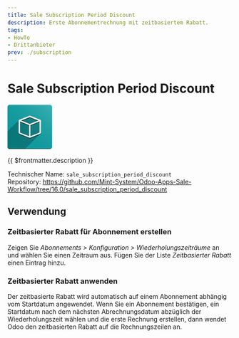 ```yaml
---
title: Sale Subscription Period Discount
description: Erste Abonnementrechnung mit zeitbasiertem Rabatt.
tags:
- HowTo
- Drittanbieter
prev: ./subscription
---
```

# Sale Subscription Period Discount
![icon_oms_box](attachments/icon_oms_box.png)

{{ $frontmatter.description }}

Technischer Name: `sale_subscription_period_discount`\
Repository: <https://github.com/Mint-System/Odoo-Apps-Sale-Workflow/tree/16.0/sale_subscription_period_discount>

## Verwendung

### Zeitbasierter Rabatt für Abonnement erstellen

Zeigen Sie *Abonnements > Konfiguration > Wiederholungszeiträume* an und wählen Sie einen Zeitraum aus. Fügen Sie der Liste *Zeitbasierter Rabatt* einen Eintrag hinzu.

### Zeitbasierter Rabatt anwenden

Der zeitbasierte Rabatt wird automatisch auf einem Abonnement abhängig vom Startdatum angewendet. Wenn Sie ein Abonnement bestätigen, ein Startdatum nach dem nächsten Abrechnungsdatum abzüglich der Wiederholungszeit wählen und die erste Rechnung erstellen, dann wendet Odoo den zeitbasierten Rabatt auf die Rechnungszeilen an.